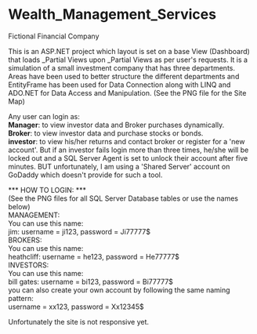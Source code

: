 # Wealth_Management_Services
Fictional Financial Company

This is an ASP.NET project which layout is set on a base View (Dashboard) that loads _Partial Views upon _Partial Views as per user's requests.
It is a simulation of a small investment company that has three departments. Areas have been used to better structure the different departments and EntityFrame has been used for Data Connection along with LINQ and ADO.NET for Data Access and Manipulation. (See the PNG file for the Site Map)

Any user can login as: <br/>
<b>Manager</b>: to view investor data and Broker purchases dynamically. <br/>
<b>Broker</b>: to view investor data and purchase stocks or bonds. <br/>
<b>investor</b>: to view his/her returns and contact broker or register for a 'new account'. But if an investor fails login more than three times, he/she will be locked out and a SQL Server Agent is set to unlock their account after five minutes. BUT unfortunately, I am using a 'Shared Server' account on GoDaddy which doesn't provide for such a tool.

*** HOW TO LOGIN: *** <br/>
(See the PNG files for all SQL Server Database tables or use the names below) <br/>
MANAGEMENT: <br/>
You can use this name: <br/>
jim: username = ji123, password = Ji77777$ <br/>
BROKERS: <br/>
You can use this name: <br/>
heathcliff: username = he123, password = He77777$ <br/>
INVESTORS: <br/>
You can use this name: <br/>
bill gates: username = bi123, password = Bi77777$ <br/>
you can also create your own account by following the same naming pattern: <br/>
username = xx123, password = Xx12345$ 

Unfortunately the site is not responsive yet.
